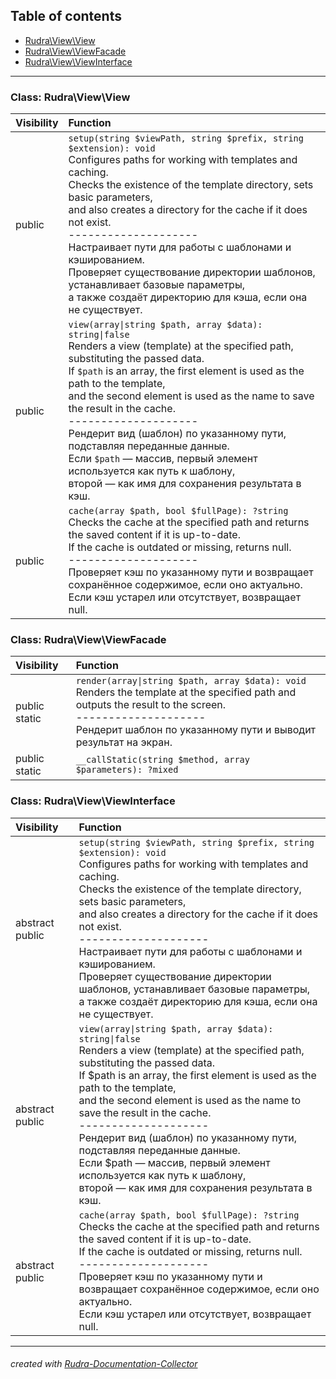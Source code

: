 ## Table of contents
- [Rudra\View\View](#rudra_view_view)
- [Rudra\View\ViewFacade](#rudra_view_viewfacade)
- [Rudra\View\ViewInterface](#rudra_view_viewinterface)
<hr>

<a id="rudra_view_view"></a>

### Class: Rudra\View\View
| Visibility | Function |
|:-----------|:---------|
| public | `setup(string $viewPath, string $prefix, string $extension): void`<br>Configures paths for working with templates and caching.<br>Checks the existence of the template directory, sets basic parameters,<br>and also creates a directory for the cache if it does not exist.<br>--------------------<br>Настраивает пути для работы с шаблонами и кэшированием.<br>Проверяет существование директории шаблонов, устанавливает базовые параметры,<br>а также создаёт директорию для кэша, если она не существует. |
| public | `view(array\|string $path, array $data): string\|false`<br>Renders a view (template) at the specified path, substituting the passed data.<br>If `$path` is an array, the first element is used as the path to the template,<br>and the second element is used as the name to save the result in the cache.<br>--------------------<br>Рендерит вид (шаблон) по указанному пути, подставляя переданные данные.<br>Если `$path` — массив, первый элемент используется как путь к шаблону,<br>второй — как имя для сохранения результата в кэш. |
| public | `cache(array $path, bool $fullPage): ?string`<br>Checks the cache at the specified path and returns the saved content if it is up-to-date.<br>If the cache is outdated or missing, returns null.<br>--------------------<br>Проверяет кэш по указанному пути и возвращает сохранённое содержимое, если оно актуально.<br>Если кэш устарел или отсутствует, возвращает null. |


<a id="rudra_view_viewfacade"></a>

### Class: Rudra\View\ViewFacade
| Visibility | Function |
|:-----------|:---------|
| public static | `render(array\|string $path, array $data): void`<br>Renders the template at the specified path and outputs the result to the screen.<br>--------------------<br>Рендерит шаблон по указанному пути и выводит результат на экран. |
| public static | `__callStatic(string $method, array $parameters): ?mixed`<br> |


<a id="rudra_view_viewinterface"></a>

### Class: Rudra\View\ViewInterface
| Visibility | Function |
|:-----------|:---------|
| abstract public | `setup(string $viewPath, string $prefix, string $extension): void`<br>Configures paths for working with templates and caching.<br>Checks the existence of the template directory, sets basic parameters,<br>and also creates a directory for the cache if it does not exist.<br>--------------------<br>Настраивает пути для работы с шаблонами и кэшированием.<br>Проверяет существование директории шаблонов, устанавливает базовые параметры,<br>а также создаёт директорию для кэша, если она не существует. |
| abstract public | `view(array\|string $path, array $data): string\|false`<br>Renders a view (template) at the specified path, substituting the passed data.<br>If \$path is an array, the first element is used as the path to the template,<br>and the second element is used as the name to save the result in the cache.<br>--------------------<br>Рендерит вид (шаблон) по указанному пути, подставляя переданные данные.<br>Если \$path — массив, первый элемент используется как путь к шаблону,<br>второй — как имя для сохранения результата в кэш. |
| abstract public | `cache(array $path, bool $fullPage): ?string`<br>Checks the cache at the specified path and returns the saved content if it is up-to-date.<br>If the cache is outdated or missing, returns null.<br>--------------------<br>Проверяет кэш по указанному пути и возвращает сохранённое содержимое, если оно актуально.<br>Если кэш устарел или отсутствует, возвращает null. |
<hr>

###### created with [Rudra-Documentation-Collector](#https://github.com/Jagepard/Rudra-Documentation-Collector)
